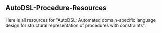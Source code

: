 ## AutoDSL-Procedure-Resources

Here is all resources for "AutoDSL: Automated domain-specific language design for structural representation of procedures with constraints".